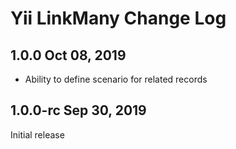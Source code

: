 Yii LinkMany Change Log
=======================

1.0.0 Oct 08, 2019
------------------

- Ability to define scenario for related records


1.0.0-rc Sep 30, 2019
---------------------

Initial release
